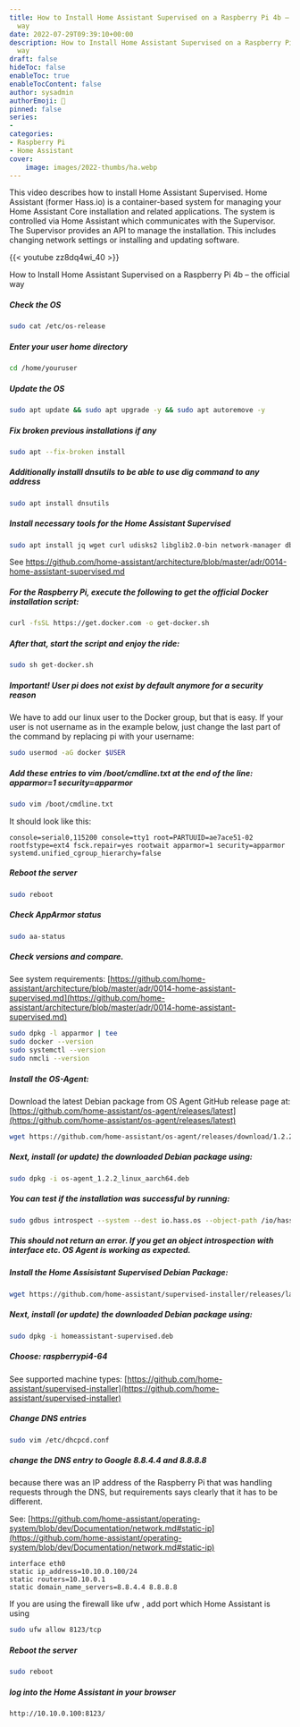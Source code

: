 ```yaml
---
title: How to Install Home Assistant Supervised on a Raspberry Pi 4b – the official
  way
date: 2022-07-29T09:39:10+00:00
description: How to Install Home Assistant Supervised on a Raspberry Pi 4b – the official
  way
draft: false
hideToc: false
enableToc: true
enableTocContent: false
author: sysadmin
authorEmoji: 🐧
pinned: false
series:
- 
categories:
- Raspberry Pi
- Home Assistant
cover:
    image: images/2022-thumbs/ha.webp
---
```

This video describes how to install Home Assistant Supervised. Home Assistant (former Hass.io) is a container-based system for managing your Home Assistant Core installation and related applications. The system is controlled via Home Assistant which communicates with the Supervisor. The Supervisor provides an API to manage the installation. This includes changing network settings or installing and updating software.

{{< youtube zz8dq4wi_40 >}}
<figcaption>How to Install Home Assistant Supervised on a Raspberry Pi 4b – the official way</figcaption>

##### Check the OS
```bash
sudo cat /etc/os-release
```
##### Enter your user home directory
```bash
cd /home/youruser
```
##### Update the OS
```bash
sudo apt update && sudo apt upgrade -y && sudo apt autoremove -y
```
##### Fix broken previous installations if any
```bash
sudo apt --fix-broken install
```
##### Additionally installl dnsutils to be able to use dig command to any address
```bash
sudo apt install dnsutils
```
##### Install necessary tools for the Home Assistant Supervised

```bash
sudo apt install jq wget curl udisks2 libglib2.0-bin network-manager dbus apparmor apparmor-utils -y
```

See https://github.com/home-assistant/architecture/blob/master/adr/0014-home-assistant-supervised.md

##### For the Raspberry Pi, execute the following to get the official Docker installation script:
```bash
curl -fsSL https://get.docker.com -o get-docker.sh
```
##### After that, start the script and enjoy the ride:
```bash
sudo sh get-docker.sh
```
##### Important! User pi does not exist by default anymore for a security reason

We have to add our linux user to the Docker group, but that is easy. If your user is not username as in the example below, just change the last part of the command by replacing pi with your username:

```bash
sudo usermod -aG docker $USER
```
##### Add these entries to vim /boot/cmdline.txt at the end of the line: apparmor=1 security=apparmor
```bash
sudo vim /boot/cmdline.txt 
```

It should look like this: 

```vim
console=serial0,115200 console=tty1 root=PARTUUID=ae7ace51-02 rootfstype=ext4 fsck.repair=yes rootwait apparmor=1 security=apparmor systemd.unified_cgroup_hierarchy=false
```

##### Reboot the server
```bash
sudo reboot
```

##### Check AppArmor status
```bash
sudo aa-status
```
##### Check versions and compare. 
See system requirements: [https://github.com/home-assistant/architecture/blob/master/adr/0014-home-assistant-supervised.md](https://github.com/home-assistant/architecture/blob/master/adr/0014-home-assistant-supervised.md)
```bash
sudo dpkg -l apparmor | tee
sudo docker --version
sudo systemctl --version
sudo nmcli --version
```
##### Install the OS-Agent:

Download the latest Debian package from OS Agent GitHub release page at: [https://github.com/home-assistant/os-agent/releases/latest](https://github.com/home-assistant/os-agent/releases/latest)
```bash
wget https://github.com/home-assistant/os-agent/releases/download/1.2.2/os-agent_1.2.2_linux_aarch64.deb
```
##### Next, install (or update) the downloaded Debian package using:
```bash
sudo dpkg -i os-agent_1.2.2_linux_aarch64.deb
```
##### You can test if the installation was successful by running:
```bash
sudo gdbus introspect --system --dest io.hass.os --object-path /io/hass/os
```
##### This should not return an error. If you get an object introspection with interface etc. OS Agent is working as expected.

##### Install the Home Assisistant Supervised Debian Package:
```bash
wget https://github.com/home-assistant/supervised-installer/releases/latest/download/homeassistant-supervised.deb
```
##### Next, install (or update) the downloaded Debian package using:
```bash
sudo dpkg -i homeassistant-supervised.deb
```
##### Choose: raspberrypi4-64 

See supported machine types: [https://github.com/home-assistant/supervised-installer](https://github.com/home-assistant/supervised-installer)

##### Change DNS entries
```bash
sudo vim /etc/dhcpcd.conf
```
##### change the DNS entry to Google 8.8.4.4 and 8.8.8.8 
because there was an IP address of the Raspberry Pi that was handling requests through the DNS, but requirements says clearly that it has to be different. 

See: [https://github.com/home-assistant/operating-system/blob/dev/Documentation/network.md#static-ip](https://github.com/home-assistant/operating-system/blob/dev/Documentation/network.md#static-ip)

```vim
interface eth0
static ip_address=10.10.0.100/24 
static routers=10.10.0.1
static domain_name_servers=8.8.4.4 8.8.8.8
```
If you are using the firewall like ufw , add port which Home Assistant is using
```bash
sudo ufw allow 8123/tcp
```

##### Reboot the server
```bash
sudo reboot
```
##### log into the Home Assistant in your browser
```
http://10.10.0.100:8123/
```
